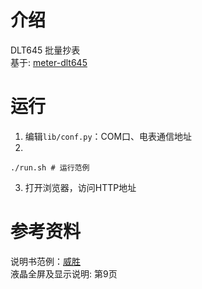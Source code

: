 # 介绍
DLT645 批量抄表  
基于: [meter-dlt645](https://github.com/glx-technologies/meter-dlt645)

# 运行

1. 编辑`lib/conf.py`：COM口、电表通信地址
2.

    ./run.sh # 运行范例

3. 打开浏览器，访问HTTP地址
    
# 参考资料
说明书范例：[威胜](http://www.wasion.com/UploadFiles/files/DTSD342DSSD342-5N5D5Z%E5%AF%BC%E8%BD%A8%E5%AE%89%E8%A3%85%E7%94%B5%E5%AD%90%E5%BC%8F%E5%A4%9A%E5%8A%9F%E8%83%BD%E7%94%B5%E8%83%BD%E8%A1%A8%E4%BD%BF%E7%94%A8%E8%AF%B4%E6%98%8E%E4%B9%A6.pdf)  
液晶全屏及显示说明: 第9页
